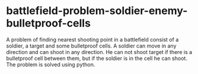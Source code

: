 # battlefield-problem-soldier-enemy-bulletproof-cells
A problem of finding nearest shooting point in a battlefield consist of a soldier, a target and some bulletproof cells. A soldier can move in any direction and can shoot in any direction. He can not shoot target if there is a bulletproof cell between them, but if the soldier is in the cell he can shoot. The problem is solved using python.
